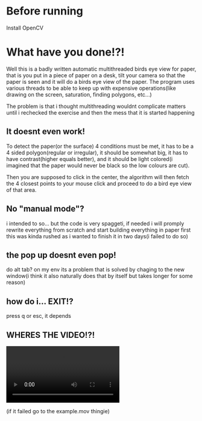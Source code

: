 # Before running

Install OpenCV

# What have you done!?!

Well this is a badly written automatic multithreaded birds eye view for paper, that is you put in a piece of paper on a desk, tilt your camera so that the paper is seen and it will do a birds eye view of the paper. The program uses various threads to be able to keep up with expensive operations(like drawing on the screen, saturation, finding polygons, etc...)

The problem is that i thought multithreading wouldnt complicate matters until i rechecked the exercise and then the mess that it is started happening

## It doesnt even work!

To detect the paper(or the surface) 4 conditions must be met, it has to be a 4 sided polygon(regular or irregular), it should be somewhat big, it has to have contrast(higher equals better), and it should be light colored(i imagined that the paper would never be black so the low colours are cut).

Then you are supposed to click in the center, the algorithm will then fetch the 4 closest points to your mouse click and proceed to do a bird eye view of that area.

## No "manual mode"? 

i intended to so... but the code is very spaggeti, if needed i will promply rewrite everything from scratch and start building everything in paper first this was kinda rushed as i wanted to finish it in two days(i failed to do so)

## the pop up doesnt even pop!

do alt tab? on my env its a problem that is solved by chaging to the new window(i think it also naturally does that by itself but takes longer for some reason)

## how do i... EXIT!?

press q or esc, it depends

## WHERES THE VIDEO!?!

![its here](example.mov "example.mov")

(if it failed go to the example.mov thingie)
